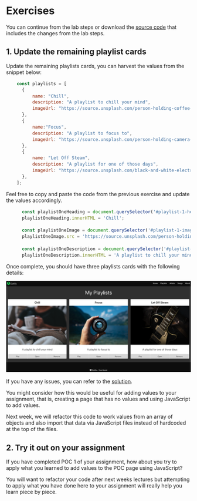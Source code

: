 # Exercises

You can continue from the lab steps or download the [source code](./archive/js-playlist-1.1.0.zip) that includes the changes from the lab steps.

## 1. Update the remaining playlist cards

Update the remaining playlists cards, you can harvest the values from the snippet below:

```javascript
    const playlists = [
      {
          name: "Chill",
          description: "A playlist to chill your mind",
          imageUrl: "https://source.unsplash.com/person-holding-coffee-mug-cspncX4cUnQ"
      },
      {
          name:"Focus",
          description: "A playlist to focus to",
          imageUrl: "https://source.unsplash.com/person-holding-camera-lens-7KLa-xLbSXA"
      },
      {
          name: "Let Off Steam",
          description: "A playlist for one of those days",
          imageUrl: "https://source.unsplash.com/black-and-white-electric-guitar-TW-wknV1oZo"
      },
    ];
```

Feel free to copy and paste the code from the previous exercise and update the values accordingly.

```javascript
      const playlistOneHeading = document.querySelector('#playlist-1-heading');
      playlistOneHeading.innerHTML = 'Chill';

      const playlistOneImage = document.querySelector('#playlist-1-image');
      playlistOneImage.src = 'https://source.unsplash.com/person-holding-coffee-mug-cspncX4cUnQ';

      const playlistOneDescription = document.querySelector('#playlist-1-description');
      playlistOneDescription.innerHTML = 'A playlist to chill your mind';
```

Once complete, you should have three playlists cards with the following details:

![alt text](img/image-21.png)

If you have any issues, you can refer to the [solution](./archive/js-playlist-1.2.0.zip).

You might consider how this would be useful for adding values to your assignment, that is, creating a page that has no values and using JavaScript to add values.

Next week, we will refactor this code to work values from an array of objects and also import that data via JavaScript files instead of hardcoded at the top of the files.

## 2. Try it out on your assignment

If you have completed POC 1 of your assignment, how about you try to apply what you learned to add values to the POC page using JavaScript?

You will want to refactor your code after next weeks lectures but attempting to apply what you have done here to your assignment will really help you learn piece by piece.